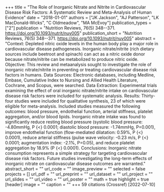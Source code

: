 +++
title = "The Role of Inorganic Nitrate and Nitrite in Cardiovascular Disease Risk Factors: A Systematic Review and Meta-Analysis of Human Evidence"
date = "2018-01-01"
authors = ["JK Jackson", "AJ Patterson", "LK MacDonald-Wicks", "C Oldmeadow", "MA McEvoy"]
publication_types = ["2"]
publication = "Nutrition Reviews, 76(5) 348--371. https://doi.org/10.1093/nutrit/nuy005"
publication_short = "Nutrition Reviews, 76(5) 348--371. https://doi.org/10.1093/nutrit/nuy005"
abstract = "Context: Depleted nitric oxide levels in the human body play a major role in cardiovascular disease pathogenesis. Inorganic nitrate/nitrite (rich dietary sources include beetroot and spinach) can act as a nitric oxide donor because nitrate/nitrite can be metabolized to produce nitric oxide. Objective: This review and metaanalysis sought to investigate the role of inorganic nitrate/nitrite in preventing or treating cardiovascular disease risk factors in humans. Data Sources: Electronic databases, including Medline, Embase, Cumulative Index to Nursing and Allied Health Literature, Cochrane, and Scopus, were searched. Data Extraction: Experimental trials examining the effect of oral inorganic nitrate/nitrite intake on cardiovascular disease risk factors were included for systematic analysis. Results: Thirty-four studies were included for qualitative synthesis, 23 of which were eligible for meta-analysis. Included studies measured the following outcomes: blood pressure, endothelial function, arterial stiffness, platelet aggregation, and/or blood lipids. Inorganic nitrate intake was found to significantly reduce resting blood pressure (systolic blood pressure: -4.80mmHg, P {$<$} 0.0001; diastolic blood pressure: -1.74mmHg, P=0.001), improve endothelial function (flow-mediated dilatation: 0.59%, P {$<$} 0.0001), reduce arterial stiffness (pulse wave velocity: -0.23 m/s, P {$<$} 0.0001; augmentation index: -2.1%, P=0.05), and reduce platelet aggregation by 18.9% (P {$<$} 0.0001). Conclusions: Inorganic nitrate consumption represents a simple strategy for targeting cardiovascular disease risk factors. Future studies investigating the long-term effects of inorganic nitrate on cardiovascular disease outcomes are warranted."
abstract_short = ""
url_code = ""
image_preview = ""
selected = false
projects = []
url_pdf = ""
url_preprint = ""
url_dataset = ""
url_project = ""
url_slides = ""
url_video = ""
url_poster = ""
math = true
highlight = true
[header]
image = ""
caption = ""
+++
59 citations (Crossref) [2022-07-10]
